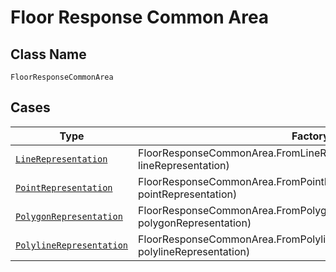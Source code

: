 
# Floor Response Common Area

## Class Name

`FloorResponseCommonArea`

## Cases

| Type | Factory Method |
|  --- | --- |
| [`LineRepresentation`](../../../doc/models/line-representation.md) | FloorResponseCommonArea.FromLineRepresentation(LineRepresentation lineRepresentation) |
| [`PointRepresentation`](../../../doc/models/point-representation.md) | FloorResponseCommonArea.FromPointRepresentation(PointRepresentation pointRepresentation) |
| [`PolygonRepresentation`](../../../doc/models/polygon-representation.md) | FloorResponseCommonArea.FromPolygonRepresentation(PolygonRepresentation polygonRepresentation) |
| [`PolylineRepresentation`](../../../doc/models/polyline-representation.md) | FloorResponseCommonArea.FromPolylineRepresentation(PolylineRepresentation polylineRepresentation) |

